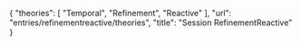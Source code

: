 {
    "theories": [
        "Temporal",
        "Refinement",
        "Reactive"
    ],
    "url": "entries/refinementreactive/theories",
    "title": "Session RefinementReactive"
}